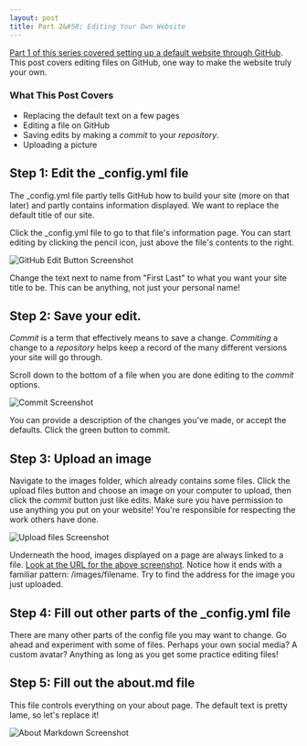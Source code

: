 ```yaml
---
layout: post
title: Part 2&#58; Editing Your Own Website
---
```


[Part 1 of this series covered setting up a default website through GitHub]({{site.baseurl}}/build-a-blog/tutorial-part-1/). This post covers editing files on GitHub, one way to make the website truly your own.

### What This Post Covers

* Replacing the default text on a few pages
* Editing a file on GitHub
* Saving edits by making a *commit* to your *repository*.
* Uploading a picture

## Step 1: Edit the _config.yml file

The _config.yml file partly tells GitHub how to build your site (more on that later) and partly contains information displayed. We want to replace the default title of our site.

Click the _config.yml file to go to that file's information page. You can start editing by clicking the pencil icon, just above the file's contents to the right.

![GitHub Edit Button Screenshot]({{site.baseurl}}/images/2018-06-18-github-edit-button.png "GitHub Edit Button Screenshot")

Change the text next to name from "First Last" to what you want your site title to be. This can be anything, not just your personal name!

## Step 2: Save your edit.

*Commit* is a term that effectively means to save a change. *Commiting* a change to a *repository* helps keep a record of the many different versions your site will go through.

Scroll down to the bottom of a file when you are done editing to the *commit* options.

![Commit Screenshot]({{site.baseurl}}/images/2018-06-18-commit-screenshot.png "GitHub Commit Screenshot")

You can provide a description of the changes you've made, or accept the defaults. Click the green button to commit.

## Step 3: Upload an image

Navigate to the images folder, which already contains some files. Click the upload files button and choose an image on your computer to upload, then click the *commit* button just like edits. Make sure you have permission to use anything you put on your website! You're responsible for respecting the work others have done.

![Upload files Screenshot]({{site.baseurl}}/images/2018-06-18-upload-image.png "GitHub Upload Screenshot")

Underneath the hood, images displayed on a page are always linked to a file. [Look at the URL for the above screenshot]({{site.baseurl}}/images/2018-06-18-upload-image.png). Notice how it ends with a familiar pattern: /images/filename. Try to find the address for the image you just uploaded.

## Step 4: Fill out other parts of the _config.yml file

There are many other parts of the config file you may want to change. Go ahead and experiment with some of files. Perhaps your own social media? A custom avatar? Anything as long as you get some practice editing files!

## Step 5: Fill out the about.md file

This file controls everything on your about page. The default text is pretty lame, so let's replace it!

![About Markdown Screenshot]({{site.baseurl}}/images/2018-06-18-about-markdown-screenshot.png "About Markdown Screenshot")

